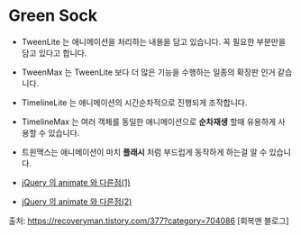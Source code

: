 # Green Sock

* TweenLite 는 애니메이션을 처리하는 내용을 담고 있습니다. 꼭 필요한 부분만을 담고 있다고 합니다.

* TweenMax 는 TweenLite 보다 더 많은 기능을 수행하는 일종의 확장판 인거 같습니다.

* TimelineLite 는 애니메이션의 시간순차적으로 진행되게 조작합니다.

* TimelineMax 는 여러 객체를 동일한 애니메이션으로 <b>순차재생</b> 할때 유용하게 사용할 수 있습니다.

* 트윈맥스는 애니메이션이 마치 <b>플래시</b> 처럼 부드럽게 동작하게 하는걸 알 수 있습니다.

* [jQuery 의 animate 와 다른점(1)](//jsfiddle.net/recoveryman/kh3pnzhz/2/embedded/result,js,html,css/ ) <br>
* [jQuery 의 animate 와 다른점(2)](//jsfiddle.net/recoveryman/wjnspybg/embedded/result,js,html,css/ ) 

출처: https://recoveryman.tistory.com/377?category=704086 [회복맨 블로그]